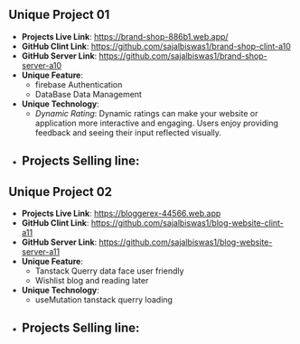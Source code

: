 ## Unique Project 01
- **Projects Live Link**: https://brand-shop-886b1.web.app/
- **GitHub Clint Link**: https://github.com/sajalbiswas1/brand-shop-clint-a10
- **GitHub Server Link**: https://github.com/sajalbiswas1/brand-shop-server-a10
- **Unique Feature**: 
   - firebase Authentication
   - DataBase Data Management
- **Unique Technology**:
    - *Dynamic Rating*: 
    Dynamic ratings can make your website or application more interactive and engaging. Users enjoy providing feedback and seeing their input reflected visually.
- **Projects Selling line**: 
    -  
## Unique Project 02
- **Projects Live Link**: https://bloggerex-44566.web.app
- **GitHub Clint Link**: https://github.com/sajalbiswas1/blog-website-clint-a11
- **GitHub Server Link**: https://github.com/sajalbiswas1/blog-website-server-a11
- **Unique Feature**: 
   - Tanstack Querry data face user friendly
   - Wishlist blog and reading later
- **Unique Technology**:
    - useMutation tanstack querry loading
- **Projects Selling line**: 
    -  
